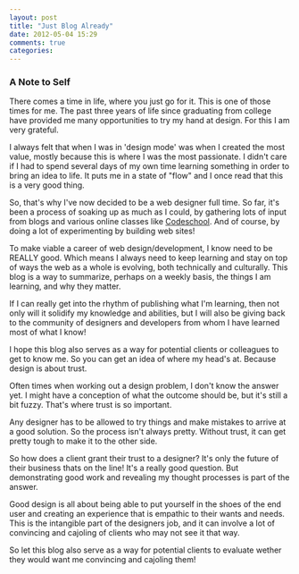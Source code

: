 ```yaml
---
layout: post
title: "Just Blog Already"
date: 2012-05-04 15:29
comments: true
categories: 
---
```


### A Note to Self

There comes a time in life, where you just go for it. This is one of those times for me. The past three years of life since graduating from college have provided me many opportunities to try my hand at design. For this I am very grateful.

I always felt that when I was in 'design mode' was when I created the most value, mostly because this is where I was the most passionate. I didn't care if I had to spend several days of my own time learning something in order to bring an idea to life. It puts me in a state of "flow" and I once read that this is a very good thing.

<!-- More -->

So, that's why I've now decided to be a web designer full time. So far, it's been a process of soaking up as much as I could, by gathering lots of input from blogs and various online classes like [Codeschool](http://www.codeschool.com/). And of course, by doing a lot of experimenting by building web sites!

To make viable a career of web design/development, I know need to be REALLY good. Which means I always need to keep learning and stay on top of ways the web as a whole is evolving, both technically and culturally. This blog is a way to summarize, perhaps on a weekly basis, the things I am learning, and why they matter.

If I can really get into the rhythm of publishing what I'm learning, then not only will it solidify my knowledge and abilities, but I will also be giving back to the community of designers and developers from whom I have learned most of what I know!

I hope this blog also serves as a way for potential clients or colleagues to get to know me. So you can get an idea of where my head's at. Because design is about trust.

Often times when working out a design problem, I don't know the answer yet. I might have a conception of what the outcome should be, but it's still a bit fuzzy. That's where trust is so important.

Any designer has to be allowed to try things and make mistakes to arrive at a good solution. So the process isn't always pretty. Without trust, it can get pretty tough to make it to the other side.

So how does a client grant their trust to a designer? It's only the future of their business thats on the line! It's a really good question. But demonstrating good work and revealing my thought processes is part of the answer.

Good design is all about being able to put yourself in the shoes of the end user and creating an experience that is empathic to their wants and needs. This is the intangible part of the designers job, and it can involve a lot of convincing and cajoling of clients who may not see it that way.

So let this blog also serve as a way for potential clients to evaluate wether they would want me convincing and cajoling them!